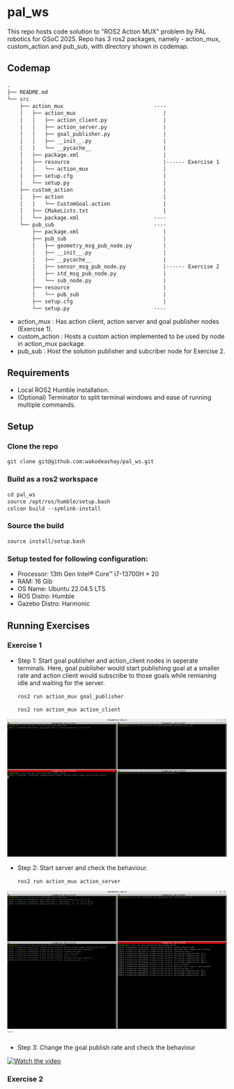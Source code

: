 # pal_ws
This repo hosts code solution to "ROS2 Action MUX" problem by PAL robotics for GSoC 2025. Repo has 3 ros2 packages, namely - action_mux, custom_action and pub_sub, with directory shown in codemap.

## Codemap
    .
    ├── README.md
    └── src
        ├── action_mux                             ----
        │   ├── action_mux                            |
        │   │   ├── action_client.py                  |
        │   │   ├── action_server.py                  |
        │   │   ├── goal_publisher.py                 |
        │   │   ├── __init__.py                       |
        │   │   └── __pycache__                       |
        │   ├── package.xml                           |
        │   ├── resource                              |------ Exercise 1
        │   │   └── action_mux                        |
        │   ├── setup.cfg                             |
        │   └── setup.py                              |
        ├── custom_action                             |
        │   ├── action                                |
        │   │   └── CustomGoal.action                 |
        │   ├── CMakeLists.txt                        |
        │   └── package.xml                        ----
        └── pub_sub                                ----
            ├── package.xml                           |
            ├── pub_sub                               |
            │   ├── geometry_msg_pub_node.py          |
            │   ├── __init__.py                       |
            │   ├── __pycache__                       |
            │   ├── sensor_msg_pub_node.py            |------ Exercise 2
            │   ├── std_msg_pub_node.py               |
            │   └── sub_node.py                       |
            ├── resource                              |
            │   └── pub_sub                           |
            ├── setup.cfg                             |
            └── setup.py                           ----
            
* action_mux : Has action client, action server and goal publisher nodes (Exercise 1).
* custom_action : Hosts a custom action implemented to be used by node in action_mux package.
* pub_sub : Host the solution publisher and subcriber node for Exercise 2.

## Requirements
* Local ROS2 Humble installation.
* (Optional) Terminator to split terminal windows and ease of running multiple commands.

## Setup
### Clone the repo
```
git clone git@github.com:wakodeashay/pal_ws.git
```
### Build as a ros2 workspace
```
cd pal_ws
source /opt/ros/humble/setup.bash
colcon build --symlink-install
```
### Source the build
```
source install/setup.bash
```

### Setup tested for following configuration:
* Processor: 13th Gen Intel® Core™ i7-13700H × 20
* RAM: 16 Gib
* OS Name: Ubuntu 22.04.5 LTS
* ROS Distro: Humble 
* Gazebo Distro: Harmonic 


## Running Exercises
### Exercise 1
* Step 1: Start goal publisher and action_client nodes in seperate terminals. Here, goal publisher would start publishing goal at a smaller rate and action client would subscribe to those goals while remianing idle and waiting for the server.
    ```
    ros2 run action_mux goal_publisher 
    ```

    ```
    ros2 run action_mux action_client 
    ```
![alt text](doc/ex1_step1.png)

* Step 2: Start server and check the behaviour.
    ```
    ros2 run action_mux action_server 
 ![alt text](doc/ex1_step2.png)   ```

* Step 3: Change the goal publish rate and check the behaviour

[![Watch the video](doc/ex1_thumbnail)](doc/exercise1.mp4)


### Exercise 2